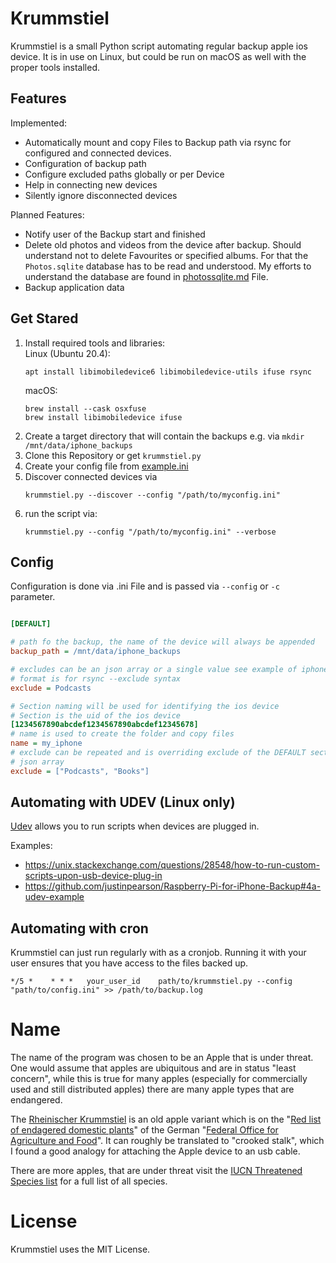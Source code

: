 # Krummstiel

Krummstiel is a small Python script automating regular backup apple ios device. It is in use on Linux, but could be run 
on macOS as well with the proper tools installed.

## Features

Implemented: 

* Automatically mount and copy Files to Backup path via rsync for configured and connected devices.
* Configuration of backup path
* Configure excluded paths globally or per Device
* Help in connecting new devices 
* Silently ignore disconnected devices

Planned Features:
* Notify user of the Backup start and finished
* Delete old photos and videos from the device after backup. Should understand not to delete Favourites or specified 
  albums. For that the `Photos.sqlite` database has to be read and understood. My efforts to understand the database 
  are found in [photossqlite.md](photossqlite.md) File.
* Backup application data

## Get Stared

1. Install required tools and libraries:  
   Linux (Ubuntu 20.4):
   ```shell
   apt install libimobiledevice6 libimobiledevice-utils ifuse rsync 
   ```
   macOS:
   ```shell
   brew install --cask osxfuse
   brew install libimobiledevice ifuse 
   ```
1. Create a target directory that will contain the backups e.g. via `mkdir /mnt/data/iphone_backups`
1. Clone this Repository or get `krummstiel.py`
1. Create your config file from [example.ini](example.ini)
1. Discover connected devices via
    ```shell
    krummstiel.py --discover --config "/path/to/myconfig.ini"
    ```
1. run the script via:
    ```shell
    krummstiel.py --config "/path/to/myconfig.ini" --verbose
    ```


## Config

Configuration is done via .ini File and is passed via `--config` or `-c` parameter.
 ```ini
 
[DEFAULT]

# path fo the backup, the name of the device will always be appended
backup_path = /mnt/data/iphone_backups

# excludes can be an json array or a single value see example of iphone1
# format is for rsync --exclude syntax
exclude = Podcasts

# Section naming will be used for identifying the ios device
# Section is the uid of the ios device
[1234567890abcdef1234567890abcdef12345678]
# name is used to create the folder and copy files
name = my_iphone
# exclude can be repeated and is overriding exclude of the DEFAULT section
# json array
exclude = ["Podcasts", "Books"]
```

## Automating with UDEV (Linux only)
[Udev](https://linux.die.net/man/8/udev) allows you to run scripts when devices are plugged in.

Examples: 
* <https://unix.stackexchange.com/questions/28548/how-to-run-custom-scripts-upon-usb-device-plug-in>
* <https://github.com/justinpearson/Raspberry-Pi-for-iPhone-Backup#4a-udev-example>

## Automating with cron
Krummstiel can just run regularly with as a cronjob. Running it with your user ensures that you have access to the files backed up.
```shell
*/5 *    * * *   your_user_id    path/to/krummstiel.py --config "path/to/config.ini" >> /path/to/backup.log
```

# Name 
The name of the program was chosen to be an Apple that is under threat. One would assume that apples are ubiquitous 
and are in status "least concern", while this is true for many apples (especially for commercially used and still 
distributed apples) there are many apple types that are endangered. 

The [Rheinischer Krummstiel](https://de.wikipedia.org/wiki/Rheinischer_Krummstiel) is an old 
apple variant which is on the "[Red list of endagered domestic plants](https://pgrdeu.genres.de/rlist)" of the German 
"[Federal Office for Agriculture and Food](https://www.ble.de/EN/Home/home_node.html)". It can roughly be translated 
to "crooked stalk", which I found a good analogy for attaching the Apple device to an usb cable.   

There are more apples, that are under threat visit the [IUCN Threatened Species list](https://www.iucnredlist.org) for 
a full list of all species.

# License

Krummstiel uses the MIT License.